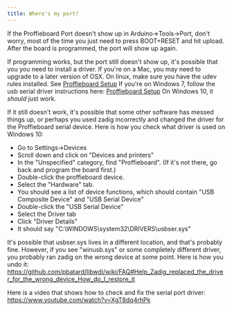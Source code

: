```yaml
---
title: Where's my port?
---
```

If the Proffieboard Port doesn't show up in Arduino->Tools->Port, don't worry, most of the time you just need to press BOOT+RESET and hit upload. After the board is programmed, the port will show up again.

If programming works, but the port still doesn't show up, it's possible that you you need to install a driver.
If you're on a Mac, you may need to upgrade to a later version of OSX.
On linux, make sure you have the udev rules installed. See [Proffieboard Setup](../proffieboard-setup.md)
If you're on Windows 7, follow the usb serial driver instructions here: [Proffieboard Setup](../proffieboard-setup.md)
On Windows 10, it *should* just work.

If it still doesn't work, it's possible that some other software has messed things up, or perhaps you used zadig incorrectly and changed the driver for the Proffieboard serial device. Here is how you check what driver is used on Windows 10:

* Go to Settings->Devices
* Scroll down and click on "Devices and printers"
* In the "Unspecified" category, find "Proffieboard".  (If it's not there, go back and program the board first.)
* Double-click the proffieboard device.
* Select the "Hardware" tab.
* You should see a list of device functions, which should contain "USB Composite Device" and "USB Serial Device"
* Double-click the "USB Serial Device"
* Select the Driver tab
* Click "Driver Details"
* It should say "C:\WINDOWS\system32\DRIVERS\usbser.sys"

It's possible that usbser.sys lives in a different location, and that's probably fine.
However, if you see "winusb.sys" or some completely different driver, you probably ran zadig on the wrong device at some point. Here is how you undo it: https://github.com/pbatard/libwdi/wiki/FAQ#Help_Zadig_replaced_the_driver_for_the_wrong_device_How_do_I_restore_it

Here is a video that shows how to check and fix the serial port driver: https://www.youtube.com/watch?v=XgT8dq4rhPk

